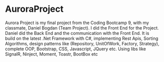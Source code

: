 # AuroraProject
Aurora Project is my final project from the Coding Bootcamp 9, with my classmate, Daniel Bogdan (Team Project). I did the Front End for the Project. Daniel did the Back End and the communication with the Front End. It is build on the latest .Net Framework with C#, implementing Rest Apis, Sorting Algorithms, design patterns like (Repository, UnitOfWork, Factory, Strategy), complete OOP, Bootstrap, CSS, Javascript, JQuery etc. Using libs like SignalR, Ninject, Moment, Toastr, BootBox etc
